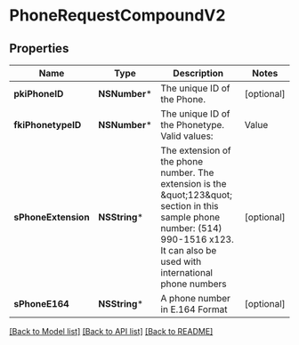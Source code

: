 # PhoneRequestCompoundV2

## Properties
Name | Type | Description | Notes
------------ | ------------- | ------------- | -------------
**pkiPhoneID** | **NSNumber*** | The unique ID of the Phone. | [optional] 
**fkiPhonetypeID** | **NSNumber*** | The unique ID of the Phonetype.  Valid values:  |Value|Description| |-|-| |1|Office| |2|Home| |3|Mobile| |4|Fax| |5|Pager| |6|Toll Free| | 
**sPhoneExtension** | **NSString*** | The extension of the phone number.  The extension is the \&quot;123\&quot; section in this sample phone number: (514) 990-1516 x123.  It can also be used with international phone numbers | [optional] 
**sPhoneE164** | **NSString*** | A phone number in E.164 Format | [optional] 

[[Back to Model list]](../README.md#documentation-for-models) [[Back to API list]](../README.md#documentation-for-api-endpoints) [[Back to README]](../README.md)


